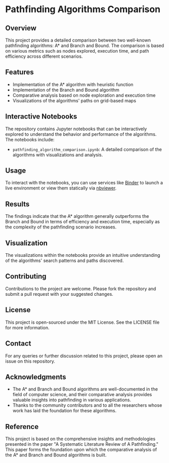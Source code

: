 # Pathfinding Algorithms Comparison

## Overview
This project provides a detailed comparison between two well-known pathfinding algorithms: A* and Branch and Bound. The comparison is based on various metrics such as nodes explored, execution time, and path efficiency across different scenarios.

## Features
- Implementation of the A* algorithm with heuristic function
- Implementation of the Branch and Bound algorithm
- Comparative analysis based on node exploration and execution time
- Visualizations of the algorithms' paths on grid-based maps

## Interactive Notebooks
The repository contains Jupyter notebooks that can be interactively explored to understand the behavior and performance of the algorithms. The notebooks include:
- `pathfinding_algorithm_comparison.ipynb`: A detailed comparison of the algorithms with visualizations and analysis.

## Usage
To interact with the notebooks, you can use services like [Binder](https://mybinder.org/) to launch a live environment or view them statically via [nbviewer](https://nbviewer.jupyter.org/).

## Results
The findings indicate that the A* algorithm generally outperforms the Branch and Bound in terms of efficiency and execution time, especially as the complexity of the pathfinding scenario increases.

## Visualization
The visualizations within the notebooks provide an intuitive understanding of the algorithms' search patterns and paths discovered.

## Contributing
Contributions to the project are welcome. Please fork the repository and submit a pull request with your suggested changes.

## License
This project is open-sourced under the MIT License. See the LICENSE file for more information.

## Contact
For any queries or further discussion related to this project, please open an issue on this repository.

## Acknowledgments
- The A* and Branch and Bound algorithms are well-documented in the field of computer science, and their comparative analysis provides valuable insights into pathfinding in various applications.
- Thanks to the community contributors and to all the researchers whose work has laid the foundation for these algorithms.

## Reference
This project is based on the comprehensive insights and methodologies presented in the paper "A Systematic Literature Review of A Pathfinding." This paper forms the foundation upon which the comparative analysis of the A* and Branch and Bound algorithms is built.

